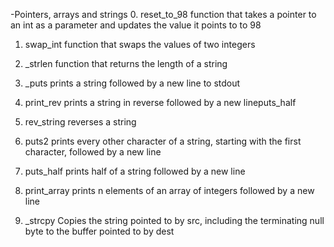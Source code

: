  -Pointers, arrays and strings
0. reset_to_98
function that takes a pointer to an int as a parameter and updates the value it points to to 98

1. swap_int
function that swaps the values of two integers

2. _strlen
function that returns the length of a string

3. _puts
prints a string followed by a new line to stdout

4. print_rev
prints a string in reverse followed by a new lineputs_half

5. rev_string
reverses a string

6. puts2
prints every other character of a string, starting with the first character, followed by a new line

7. puts_half
prints half of a string followed by a new line

8. print_array
prints n elements of an array of integers followed by a new line

9. _strcpy
Copies the string pointed to by src, including the terminating null byte to the buffer pointed to by dest
